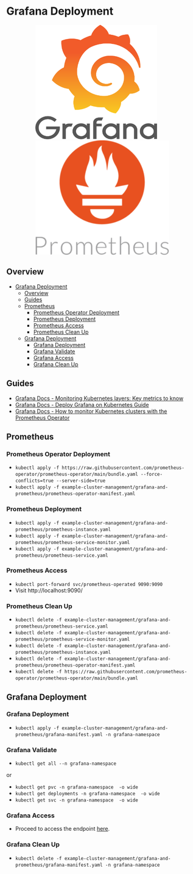 # Grafana Deployment

<p align="center">
    <img src="../../imgs/grafana_logo.png" width="320" height="300"> 
    &nbsp;&nbsp;&nbsp;&nbsp;&nbsp;&nbsp;&nbsp;
    <img src="../../imgs/prometheus_logo.png" width="350" height="300">
</p>

## Overview

- [Grafana Deployment](#grafana-deployment)
  - [Overview](#overview)
  - [Guides](#guides)
  - [Prometheus](#prometheus)
    - [Prometheus Operator Deployment](#prometheus-operator-deployment)
    - [Prometheus Deployment](#prometheus-deployment)
    - [Prometheus Access](#prometheus-access)
    - [Prometheus Clean Up](#prometheus-clean-up)
  - [Grafana Deployment](#grafana-deployment-1)
    - [Grafana Deployment](#grafana-deployment-2)
    - [Grafana Validate](#grafana-validate)
    - [Grafana Access](#grafana-access)
    - [Grafana Clean Up](#grafana-clean-up)

## Guides

* [Grafana Docs - Monitoring Kubernetes layers: Key metrics to know](https://grafana.com/blog/2023/01/25/monitoring-kubernetes-layers-key-metrics-to-know/)
* [Grafana Docs - Deploy Grafana on Kubernetes Guide](https://grafana.com/docs/grafana/latest/setup-grafana/installation/kubernetes/)
* [Grafana Docs - How to monitor Kubernetes clusters with the Prometheus Operator](https://grafana.com/blog/2023/01/19/how-to-monitor-kubernetes-clusters-with-the-prometheus-operator)

## Prometheus

### Prometheus Operator Deployment

* ```kubectl apply -f https://raw.githubusercontent.com/prometheus-operator/prometheus-operator/main/bundle.yaml --force-conflicts=true --server-side=true```
* ```kubectl apply -f example-cluster-management/grafana-and-prometheus/prometheus-operator-manifest.yaml```


### Prometheus Deployment

* ```kubectl apply -f example-cluster-management/grafana-and-prometheus/prometheus-instance.yaml```
* ```kubectl apply -f example-cluster-management/grafana-and-prometheus/prometheus-service-monitor.yaml```
* ```kubectl apply -f example-cluster-management/grafana-and-prometheus/prometheus-service.yaml```

### Prometheus Access

* ```kubectl port-forward svc/prometheus-operated 9090:9090``` 
* Visit http://localhost:9090/

### Prometheus Clean Up

* ```kubectl delete -f example-cluster-management/grafana-and-prometheus/prometheus-service.yaml```
* ```kubectl delete -f example-cluster-management/grafana-and-prometheus/prometheus-service-monitor.yaml```
* ```kubectl delete -f example-cluster-management/grafana-and-prometheus/prometheus-instance.yaml```
* ```kubectl delete -f example-cluster-management/grafana-and-prometheus/prometheus-operator-manifest.yaml```
* ```kubectl delete -f https://raw.githubusercontent.com/prometheus-operator/prometheus-operator/main/bundle.yaml```

## Grafana Deployment

### Grafana Deployment

* ```kubectl apply -f example-cluster-management/grafana-and-prometheus/grafana-manifest.yaml -n grafana-namespace```

### Grafana Validate

* ```kubectl get all --n grafana-namespace```

or

* ```kubectl get pvc -n grafana-namespace  -o wide```
* ```kubectl get deployments -n grafana-namespace  -o wide```
* ```kubectl get svc -n grafana-namespace  -o wide```

### Grafana Access

* Proceed to access the endpoint [here](http://localhost:3000/).

### Grafana Clean Up

* ```kubectl delete -f example-cluster-management/grafana-and-prometheus/grafana-manifest.yaml -n grafana-namespace```